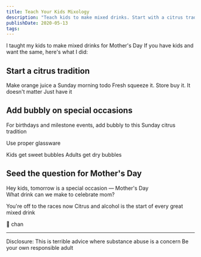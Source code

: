 ```yaml
---
title: Teach Your Kids Mixology
description: "Teach kids to make mixed drinks. Start with a citrus tradition, add bubbly, and let them create a celebratory drink for Mother's Day. Enjoy responsibly!"
publishDate: 2020-05-13
tags:
---
```


I taught my kids to make mixed drinks for Mother's Day
If you have kids and want the same, here's what I did:

## Start a citrus tradition

Make orange juice a Sunday morning todo
Fresh squeeze it. Store buy it. It doesn't matter
Just have it

## Add bubbly on special occasions

For birthdays and milestone events, add bubbly to this Sunday citrus tradition

Use proper glassware

Kids get sweet bubbles
Adults get dry bubbles

## Seed the question for Mother's Day

Hey kids, tomorrow is a special occasion — Mother's Day  
What drink can we make to celebrate mom?

You're off to the races now
Citrus and alcohol is the start of every great mixed drink

🍾 chan

---

Disclosure:
This is terrible advice where substance abuse is a concern
Be your own responsible adult
